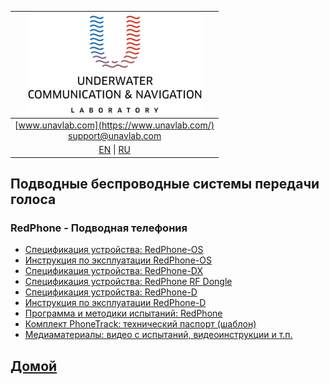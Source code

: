 | ![logo](/documentation/sm_logo.png) |
| :---: |
| [www.unavlab.com](https://www.unavlab.com/) <br/> [support@unavlab.com](mailto:support@unavlab.com) |
| [EN](underwater_wireless_voice_systems_en.md) \| [RU](underwater_wireless_voice_systems_ru.md) |

## Подводные беспроводные системы передачи голоса
### RedPhone - Подводная телефония
* [Спецификация устройства: RedPhone-OS](/documentation/RU/RedPhone/RedPhone_OS_Specification_ru.md)
* [Инструкция по эксплуатации RedPhone-OS](/documentation/RU/RedPhone/RedPhone_OS_Users_manual_ru.md)
* [Спецификация устройства: RedPhone-DX](/documentation/RU/RedPhone/RedPhone_DX_Specification_ru.md)
* [Спецификация устройства: RedPhone RF Dongle](/documentation/RU/RedPhone/RedPhone_RF_Dongle_Specification_ru.md)
* [Спецификация устройства: RedPhone-D](/documentation/RU/RedPhone/RedPhone_Specification_ru.md)  
* [Инструкция по эксплуатации RedPhone-D](/documentation/RU/RedPhone/RedPhone_Users_Manual_ru.md)
* [Программа и методики испытаний: RedPhone](/documentation/RU/RedPhone/RedPhone_PM_ru.md)
* [Комплект PhoneTrack: технический паспорт (шаблон)](/documentation/RU/RedPhone/RedPhone_Tracking_package_tech_passport_ru.md)
* [Медиаматериалы: видео c испытаний, видеоинструкции и т.п.](/documentation/RU/RedPhone/media.md)

## [Домой](README_RU.md)

